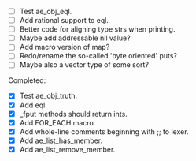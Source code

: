- [ ] Test ae_obj_eql.
- [ ] Add rational support to eql.
- [ ] Better code for aligning type strs when printing.
- [ ] Maybe add addressable nil value?
- [ ] Add macro version of map?
- [ ] Redo/rename the so-called 'byte oriented' puts?
- [ ] Maybe also a vector type of some sort?

Completed:
- [x] Test ae_obj_truth.
- [x] Add eql.
- [x] _fput methods should return ints.
- [x] Add FOR_EACH macro.
- [x] Add whole-line comments beginning with ;; to lexer.
- [x] Add ae_list_has_member.
- [x] Add ae_list_remove_member.
